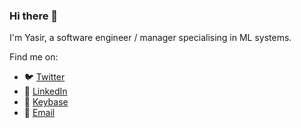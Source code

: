### Hi there 👋

I'm Yasir, a software engineer / manager specialising in ML systems.

Find me on:
* :bird: [Twitter](https://twitter.com/yasirdin1)
* :briefcase: [LinkedIn](https://www.linkedin.com/in/yasirdin/)
* :key: [Keybase](https://keybase.io/yasirdin)
* :email: [Email](mailto:yasir@yasirdin.net)
